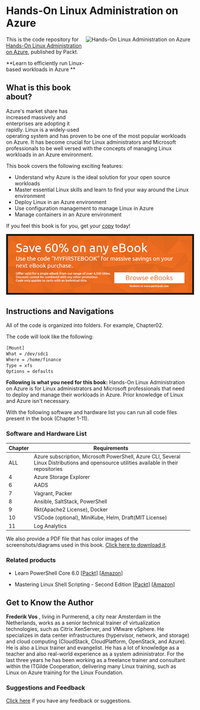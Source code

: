 # Hands-On Linux Administration on Azure

<a href="https://www.packtpub.com/virtualization-and-cloud/hands-linux-administration-azure?utm_source=github&utm_medium=repository&utm_campaign=9781789130966"><img src="https://d255esdrn735hr.cloudfront.net/sites/default/files/imagecache/ppv4_main_book_cover/B10408_cover.png" alt="Hands-On Linux Administration on Azure" height="256px" align="right"></a>

This is the code repository for [Hands-On Linux Administration on Azure](https://www.packtpub.com/virtualization-and-cloud/hands-linux-administration-azure?utm_source=github&utm_medium=repository&utm_campaign=9781789130966), published by Packt.

**Learn to efficiently run Linux-based workloads in Azure **

## What is this book about?
Azure's market share has increased massively and enterprises are adopting it rapidly. Linux is a widely-used operating system and has proven to be one of the most popular workloads on Azure. It has become crucial for Linux administrators and Microsoft professionals to be well versed with the concepts of managing Linux workloads in an Azure environment.

This book covers the following exciting features:
* Understand why Azure is the ideal solution for your open source workloads 
* Master essential Linux skills and learn to find your way around the Linux environment 
* Deploy Linux in an Azure environment 
* Use configuration management to manage Linux in Azure 
* Manage containers in an Azure environment 


If you feel this book is for you, get your [copy](https://www.amazon.com/dp/1789130964) today!

<a href="https://www.packtpub.com/?utm_source=github&utm_medium=banner&utm_campaign=GitHubBanner"><img src="https://raw.githubusercontent.com/PacktPublishing/GitHub/master/GitHub.png" 
alt="https://www.packtpub.com/" border="5" /></a>

## Instructions and Navigations
All of the code is organized into folders. For example, Chapter02.

The code will look like the following:
```
[Mount] 
What = /dev/sdc1 
Where = /home/finance 
Type = xfs 
Options = defaults
```

**Following is what you need for this book:**
Hands-On Linux Administration on Azure is for Linux administrators and Microsoft professionals that need to deploy and manage their workloads in Azure. Prior knowledge of Linux and Azure isn't necessary.

With the following software and hardware list you can run all code files present in the book (Chapter 1-11).
### Software and Hardware List
| Chapter | Requirements | 
| --------| ------------------------------------ | 
| ALL | Azure subscription, Microsoft PowerShell, Azure CLI, Several Linux Distributions and opensource utilities available in their repositories  |  
| 4 | Azure Storage Explorer | 
| 6 | AADS | 
| 7 | Vagrant, Packer | 
| 8 | Ansible, SaltStack, PowerShell | 
| 9 | Rkt(Apache2 License), Docker | 
| 10 | VSCode (optional), MiniKube, Helm, Draft(MIT License) | 
| 11 | Log Analytics |  


We also provide a PDF file that has color images of the screenshots/diagrams used in this book. [Click here to download it](https://www.packtpub.com/sites/default/files/downloads/HandsOnLinuxAdministrationonAzure_ColorImages.pdf).

### Related products
* Learn PowerShell Core 6.0 [[Packt]](https://www.packtpub.com/networking-and-servers/learn-powershell-core-60?utm_source=github&utm_medium=repository&utm_campaign=9781788838986 ) [[Amazon]](https://www.amazon.com/dp/178883898X)

* Mastering Linux Shell Scripting - Second Edition [[Packt]](https://www.packtpub.com/virtualization-and-cloud/mastering-linux-shell-scripting-second-edition?utm_source=github&utm_medium=repository&utm_campaign=9781788990554 ) [[Amazon]](https://www.amazon.com/dp/1788990552)


## Get to Know the Author
**Frederik Vos**
, living in Purmerend, a city near Amsterdam in the Netherlands, works as a senior technical trainer of virtualization technologies, such as Citrix XenServer, and VMware vSphere. He specializes in data center infrastructures (hypervisor, network, and storage) and cloud computing (CloudStack, CloudPlatform, OpenStack, and Azure). He is also a Linux trainer and evangelist. He has a lot of knowledge as a teacher and also real-world experience as a system administrator. For the last three years he has been working as a freelance trainer and consultant within the ITGilde Cooperation, delivering many Linux training, such as Linux on Azure training for the Linux Foundation.


### Suggestions and Feedback
[Click here](https://docs.google.com/forms/d/e/1FAIpQLSdy7dATC6QmEL81FIUuymZ0Wy9vH1jHkvpY57OiMeKGqib_Ow/viewform) if you have any feedback or suggestions.


